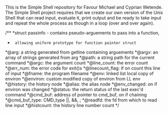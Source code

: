 This is the Simple Shell repository for Favour Michael and Cyprian Wetende. The Simple Shell project requires that we create our own version of the Unix Shell that can read input, evaluate it, print output and be ready to take input and repeat the whole process as though in a loop (over and over again).


/**
 *struct passinfo - contains pseudo-arguements to pass into a function,
 *		allowing uniform prototype for function pointer struct
 *@arg: a string generated from getline containing arguements
 *@argv: an array of strings generated from arg
 *@path: a string path for the current command
 *@argc: the argument count
 *@line_count: the error count
 *@err_num: the error code for exit()s
 *@linecount_flag: if on count this line of input
 *@fname: the program filename
 *@env: linked list local copy of environ
 *@environ: custom modified copy of environ from LL env
 *@history: the history node
 *@alias: the alias node
 *@env_changed: on if environ was changed
 *@status: the return status of the last exec'd command
 *@cmd_buf: address of pointer to cmd_buf, on if chaining
 *@cmd_buf_type: CMD_type ||, &&, ;
 *@readfd: the fd from which to read line input
 *@histcount: the history line number count
 */